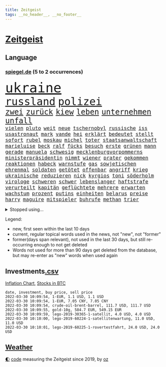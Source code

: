 ```yaml
---
title: Zeitgeist
tags: __no_header__, __no_footer__
---
```


# [Zeitgeist](https://oliz.io/zeitgeist/)

## Language

<h3><a href="https://www.spiegel.de" target="_blank">spiegel.de</a> (5 to 2 occurrences)</h3>
<p style="font-family:monospace">
<span style="font-size:32pt"><a href="news_links.html#ukraine" class="current">ukraine</a></span>
<br>
<span style="font-size:25pt"><a href="news_links.html#russland" class="current">russland</a></span>
<span style="font-size:25pt"><a href="news_links.html#polizei" class="current">polizei</a></span>
<br>
<span style="font-size:18pt"><a href="news_links.html#zwei" class="current">zwei</a></span>
<span style="font-size:18pt"><a href="news_links.html#zurück" class="current">zurück</a></span>
<span style="font-size:18pt"><a href="news_links.html#kiew" class="current">kiew</a></span>
<span style="font-size:18pt"><a href="news_links.html#leben" class="current">leben</a></span>
<span style="font-size:18pt"><a href="news_links.html#unternehmen" class="current">unternehmen</a></span>
<span style="font-size:18pt"><a href="news_links.html#unfall" class="current">unfall</a></span>
<br>
<span style="font-size:12pt"><a href="news_links.html#vielen" class="current">vielen</a></span>
<span style="font-size:12pt"><a href="news_links.html#pluto" class="new">pluto</a></span>
<span style="font-size:12pt"><a href="news_links.html#weit" class="current">weit</a></span>
<span style="font-size:12pt"><a href="news_links.html#neue" class="current">neue</a></span>
<span style="font-size:12pt"><a href="news_links.html#tschernobyl" class="current">tschernobyl</a></span>
<span style="font-size:12pt"><a href="news_links.html#russische" class="current">russische</a></span>
<span style="font-size:12pt"><a href="news_links.html#iss" class="current">iss</a></span>
<span style="font-size:12pt"><a href="news_links.html#usastronaut" class="new">usastronaut</a></span>
<span style="font-size:12pt"><a href="news_links.html#mark" class="current">mark</a></span>
<span style="font-size:12pt"><a href="news_links.html#vande" class="new">vande</a></span>
<span style="font-size:12pt"><a href="news_links.html#hei" class="new">hei</a></span>
<span style="font-size:12pt"><a href="news_links.html#erklärt" class="current">erklärt</a></span>
<span style="font-size:12pt"><a href="news_links.html#bedeutet" class="current">bedeutet</a></span>
<span style="font-size:12pt"><a href="news_links.html#stellt" class="current">stellt</a></span>
<span style="font-size:12pt"><a href="news_links.html#sofort" class="current">sofort</a></span>
<span style="font-size:12pt"><a href="news_links.html#rubel" class="current">rubel</a></span>
<span style="font-size:12pt"><a href="news_links.html#moskau" class="current">moskau</a></span>
<span style="font-size:12pt"><a href="news_links.html#michel" class="current">michel</a></span>
<span style="font-size:12pt"><a href="news_links.html#toter" class="current">toter</a></span>
<span style="font-size:12pt"><a href="news_links.html#staatsanwaltschaft" class="current">staatsanwaltschaft</a></span>
<span style="font-size:12pt"><a href="news_links.html#marieluise" class="new">marieluise</a></span>
<span style="font-size:12pt"><a href="news_links.html#beck" class="new">beck</a></span>
<span style="font-size:12pt"><a href="news_links.html#ralf" class="current">ralf</a></span>
<span style="font-size:12pt"><a href="news_links.html#fücks" class="new">fücks</a></span>
<span style="font-size:12pt"><a href="news_links.html#besuch" class="current">besuch</a></span>
<span style="font-size:12pt"><a href="news_links.html#erste" class="current">erste</a></span>
<span style="font-size:12pt"><a href="news_links.html#grünen" class="current">grünen</a></span>
<span style="font-size:12pt"><a href="news_links.html#mann" class="current">mann</a></span>
<span style="font-size:12pt"><a href="news_links.html#gerade" class="current">gerade</a></span>
<span style="font-size:12pt"><a href="news_links.html#manuela" class="current">manuela</a></span>
<span style="font-size:12pt"><a href="news_links.html#schwesig" class="current">schwesig</a></span>
<span style="font-size:12pt"><a href="news_links.html#mecklenburgvorpommerns" class="current">mecklenburgvorpommerns</a></span>
<span style="font-size:12pt"><a href="news_links.html#ministerpräsidentin" class="current">ministerpräsidentin</a></span>
<span style="font-size:12pt"><a href="news_links.html#nimmt" class="current">nimmt</a></span>
<span style="font-size:12pt"><a href="news_links.html#wiener" class="current">wiener</a></span>
<span style="font-size:12pt"><a href="news_links.html#prater" class="new">prater</a></span>
<span style="font-size:12pt"><a href="news_links.html#gekommen" class="current">gekommen</a></span>
<span style="font-size:12pt"><a href="news_links.html#reaktionen" class="current">reaktionen</a></span>
<span style="font-size:12pt"><a href="news_links.html#habeck" class="current">habeck</a></span>
<span style="font-size:12pt"><a href="news_links.html#warnstufe" class="new">warnstufe</a></span>
<span style="font-size:12pt"><a href="news_links.html#gas" class="current">gas</a></span>
<span style="font-size:12pt"><a href="news_links.html#sowjetischen" class="new">sowjetischen</a></span>
<span style="font-size:12pt"><a href="news_links.html#ehrenmal" class="new">ehrenmal</a></span>
<span style="font-size:12pt"><a href="news_links.html#soldaten" class="current">soldaten</a></span>
<span style="font-size:12pt"><a href="news_links.html#getötet" class="current">getötet</a></span>
<span style="font-size:12pt"><a href="news_links.html#offenbar" class="current">offenbar</a></span>
<span style="font-size:12pt"><a href="news_links.html#angriff" class="current">angriff</a></span>
<span style="font-size:12pt"><a href="news_links.html#krieg" class="current">krieg</a></span>
<span style="font-size:12pt"><a href="news_links.html#ukrainische" class="current">ukrainische</a></span>
<span style="font-size:12pt"><a href="news_links.html#reduzieren" class="current">reduzieren</a></span>
<span style="font-size:12pt"><a href="news_links.html#nick" class="current">nick</a></span>
<span style="font-size:12pt"><a href="news_links.html#kyrgios" class="current">kyrgios</a></span>
<span style="font-size:12pt"><a href="news_links.html#toni" class="current">toni</a></span>
<span style="font-size:12pt"><a href="news_links.html#söderholm" class="current">söderholm</a></span>
<span style="font-size:12pt"><a href="news_links.html#virologe" class="current">virologe</a></span>
<span style="font-size:12pt"><a href="news_links.html#schweren" class="current">schweren</a></span>
<span style="font-size:12pt"><a href="news_links.html#schwer" class="current">schwer</a></span>
<span style="font-size:12pt"><a href="news_links.html#lebenslanger" class="current">lebenslanger</a></span>
<span style="font-size:12pt"><a href="news_links.html#haftstrafe" class="current">haftstrafe</a></span>
<span style="font-size:12pt"><a href="news_links.html#verurteilt" class="current">verurteilt</a></span>
<span style="font-size:12pt"><a href="news_links.html#kapitän" class="current">kapitän</a></span>
<span style="font-size:12pt"><a href="news_links.html#geflüchtete" class="current">geflüchtete</a></span>
<span style="font-size:12pt"><a href="news_links.html#mehrere" class="current">mehrere</a></span>
<span style="font-size:12pt"><a href="news_links.html#erwarten" class="current">erwarten</a></span>
<span style="font-size:12pt"><a href="news_links.html#wachstum" class="current">wachstum</a></span>
<span style="font-size:12pt"><a href="news_links.html#prozent" class="current">prozent</a></span>
<span style="font-size:12pt"><a href="news_links.html#putins" class="current">putins</a></span>
<span style="font-size:12pt"><a href="news_links.html#einheiten" class="current">einheiten</a></span>
<span style="font-size:12pt"><a href="news_links.html#belarus" class="current">belarus</a></span>
<span style="font-size:12pt"><a href="news_links.html#preise" class="current">preise</a></span>
<span style="font-size:12pt"><a href="news_links.html#harry" class="current">harry</a></span>
<span style="font-size:12pt"><a href="news_links.html#maguire" class="new">maguire</a></span>
<span style="font-size:12pt"><a href="news_links.html#mitspieler" class="new">mitspieler</a></span>
<span style="font-size:12pt"><a href="news_links.html#buhrufe" class="current">buhrufe</a></span>
<span style="font-size:12pt"><a href="news_links.html#methan" class="current">methan</a></span>
<span style="font-size:12pt"><a href="news_links.html#trier" class="current">trier</a></span>
</p>
<details>
<summary>Stopped using...</summary>
<p class="former" style="font-size:12pt">
demonstration(524) franziska(524) lisa(524) abends(522) anerkennung(522) bemüht(522) cdupolitiker(522) helden(522) tatverdächtige(522) vermeintliche(522) enttäuscht(521) führende(521) geholt(521) planeten(521) positionen(521) software(521) turnier(521) untersuchungshaft(521) wechsel(521) besonderen(520) christopher(520) eingereicht(520) legendären(520) leistung(520) unbekannten(520) anerkannt(519) bundesland(519) coronanews(519) erntet(519) freiheitsstrafe(519) infizierte(519) infizierten(519) manöver(519) rand(519) rettungsschiff(519) vermehrt(519) zurückgetreten(519) ausnahmezustand(518) bergen(518) betriebe(518) bewaffnete(518) bittere(518) cartoons(518) coronawarnapp(518) de(518) extreme(518) freundin(518) gerechtigkeit(518) is(518) korrigiert(518) plaßmann(518) priester(518) reicht(518) sparen(518) stuttmann(518) umdenken(518) verbraucherschützer(518) wege(518) wütet(518) amerika(517) aufs(517) blickt(517) gast(517) gekürt(517) infrage(517) innenstadt(517) punkte(517) sc(517) schriftstellerin(517) strand(517) strengere(517) verpflichtet(517) warentest(517) weshalb(517) alternativen(516) anruf(516) aufstieg(516) bedenken(516) bvb(516) co₂(516) dokumente(516) fahrrad(516) schadet(516) schwedische(516) sprang(516) superstar(516) zoll(516) asiatischen(515) demokraten(515) holen(515) kündigung(515) nahm(515) schlimmer(515) spitzt(515) versteckt(515) verzögert(515) wettbewerb(515) beispielen(514) bremst(514) häufiger(514) irgendwann(514) klimaneutral(514) kolumnist(514) kraftvoll(514) kriminellen(514) literatur(514) rechtsextremismus(514) reform(514) sichergestellt(514) themen(514) tokio(514) ungarn(514) venezuela(514) beschließen(513) blockieren(513) endete(513) figur(513) minderjährige(513) system(513) zwillinge(513) berlins(512) durchsuchungen(512) flieht(512) förderung(512) hubertus(512) innenministerium(512) jobs(512) jörg(512) konjunktur(512) premiere(512) angemessen(511) ausgeliefert(511) digitaler(511) jedenfalls(511) karriereberaterin(511) san(511) teilnehmer(511) umsatz(511) untersuchen(511) update(511) verschärfung(511) bitcoin(510) maximal(510) persönlich(510) zweimal(510) übt(510) mieter(509) on(509) reagierten(509) schritte(509) vertrauen(509) wirtschaftsministerium(509) klingt(508) käufer(508) menschenleben(508) neustart(508) olympischen(508) schwanger(508) wochenlang(508) zwischenzeitlich(508) illegal(507) jimmy(507) nerven(507) schaffte(507) überwunden(507) bestehen(506) rassistischen(506) risiken(506) schnellen(506) schuss(506) argentinien(505) atem(505) ausreichend(505) digitalen(505) irren(505) jong(505) kleines(505) langfristig(505) ordnung(505) un(505) abschaffen(504) affäre(504) begründet(504) gabriel(504) inszeniert(504) pünktlich(504) weite(504) übernahme(504) modell(503) solange(503) vorgaben(503) emissionen(502) detail(501) erlebte(501) extremen(501) führenden(501) gegnern(501) karin(501) schöne(501) spektakulären(501) töten(501) zurückgegangen(501) bangkok(500) dominanz(500) spektakuläre(500) sportlerinnen(500) bushido(499) impfen(499) tragödie(499) womit(499) zugelassenen(499) fliegt(497) gemeinsames(497) kunstwerk(497) begriff(496) überschritten(496) empfehlung(495) erkranken(495) strenger(495) bäume(494) geimpft(494) marco(494) regierungserklärung(494) vorgegangen(494) gelingen(493) katja(493) fehlten(492) heutigen(492) landete(492) matthew(492) pkw(492) erinnerung(491) kokain(491) nachts(491) schulschließungen(491) wusste(491) leider(490) sinkende(490) 76(489) entscheidet(489) abhängig(488) aussehen(488) stimmten(488) 19jähriger(487) verheerend(486) justin(485) ministerien(484) rang(484) stürzen(484) gesetzliche(483) lachen(483) mindestlohn(483) schwung(483) reus(481) schützt(480) vermisste(480) enthüllungen(478) intensivstation(478) vermissten(478) einblick(477) bewegt(476) liberalen(476) pilot(476) festhalten(475) maschine(475) vertraute(474) coronaimpfungen(472) schätzen(472) überfordert(471) björn(470) verpflichten(469) ära(469) ausgetragen(467) flug(467) voraussichtlich(464) johannes(462) eautos(460) nationalsozialismus(459) versicherer(455) gewusst(454) vereins(454) ärmelkanal(454) ausweg(446) politischer(444) chrupalla(443) sachen(443) behindert(442) schiffe(442) bundestagsabgeordnete(439) solches(439) biontech/pfizer(438) befunden(437) flogen(437) badenwürttembergischen(436) coronawochenüberblick(434) kuba(433) kz(432) nachrichtenagentur(423) rasche(420) dosis(419) sehe(409) glasgow(408) sondersitzung(406) öffnet(406) unionsfraktion(397) bekannter(394) neonazis(392) passagier(387) börsengang(385) bein(384) demnächst(376) haiti(376) kryptowährungen(376) hochschulen(368) verantwortliche(363) südwesten(359) happy(355) kündigungen(351) erschoss(347) pressefreiheit(346) zypern(343) ermittlungsverfahren(341) vehement(339) tabu(331) unis(331) interessen(321) dialog(318) klimaaktivisten(315) brian(312) geschleudert(309) wissenschaftliche(308) außenseiter(302) zwickau(300) 2045(298) freigegeben(294) fronten(293) chips(288) gegend(286) 1990(285) laster(285) verursachen(280) lebend(278) benzinpreise(275) impfquote(275) kinderimpfung(273) jemals(267) unschuldig(266) jahrelange(261) arme(260) ausschnitte(260) profil(259) vorerkrankungen(259) gegenspieler(255) brannte(254) naht(254) antisemitisch(250) düster(250) irre(250) verwandten(250) schlimmeres(249) zusammengestoßen(249) 1941(248) ausgabe(248) britney(244) spears(244) bundesanwaltschaft(242) kämpften(242) bundesverkehrsminister(240) gegenwart(238) floh(237) wunderkind(237) zögert(231) hanau(228) global(227) selbstkritisch(227) wdr(227) crown(226) rohstoff(226) dankte(225) pegasus(223) zerstörten(223) gesund(221) mittels(221) nähert(221) brasilianischen(220) dörfer(218) bundesbank(217) 210(216) ioc(216) missbrauchsvorwürfe(215) monika(214) topmanager(214) 700(213) 120(212) nachhaltiger(212) revier(211) verbannt(211) staatskonzern(210) kameras(209) nazizeit(209) chinesen(207) dämpfen(207) genügend(207) abzugeben(206) gesammelt(206) marsalek(206) abwesenheit(204) berühmteste(204) fatalen(204) funktion(204) rätselhafte(204) carrie(203) fahrerinnen(203) gegensteuern(203) herauskommen(203) 1992(202) ansage(202) boosterimpfung(202) coronaleugnern(201) gültig(201) regnet(201) privilegien(200) stürmen(200) achtet(199) angelegte(199) funktionen(199) köpfen(199) 15jährigen(198) watch(198) human(197) rights(197) betreffen(196) hessens(196) achtjährige(195) drehte(193) stone(193) tabellenführer(190) gemeinschaft(189) spektakulärer(189) wahrscheinlicher(189) begegnung(187) craig(187) nachmittag(187) spaziergang(187) behinderungen(185) lateinamerika(185) diebe(184) social(184) ließe(183) autokonzerne(182) heilen(182) samsungs(182) vertritt(181) neuesten(180) diplomatischen(178) ausgeschöpft(177) francisco(177) gehälter(177) draghi(176) kneipen(176) gleichen(175) abba(174) abnehmen(174) coronainfektionszahlen(173) gesetzentwurf(173) boss(172) zusehen(170) aufregendes(169) benachbarten(169) cyberangriffe(169) elfjährige(167) immobilie(166) orbit(166) pakete(166) euländern(165) tatenlos(165) abgaben(164) bitcoins(164) satelliten(164) coronaleugner(163) historisches(163) belfast(160) dschihadisten(160) pflichten(160) militärübung(159) sanierung(159) sorgerecht(159) coronaprotest(158) ernsthafte(158) kremlsprecher(158) 20jährigen(157) aufmarsch(156) grenzschützer(156) annulliert(155) fahrgäste(155) gezielte(155) australiens(154) begriffe(154) gestiegenen(154) kindesmissbrauchs(154) demo(153) emotionen(153) abkommen(152) vornehmen(152) ganzer(151) genügen(151) leiterin(151) einschätzungen(150) linien(150) begrüßen(149) follower(149) heinrich(149) störungen(149) fdppolitiker(148) außenpolitiker(147) franz(147) supermarkt(146) uskongress(146) ruhig(145) schulunterricht(145) mützenich(144) twitteraccount(144) spiegelrecherchen(143) argumenten(142) dan(142) gewachsen(141) leise(141) bernard(140) brennenden(140) rekonstruiert(140) unschuld(140) erzeugerpreise(139) wilder(139) bestimmen(138) erschlagen(138) klimafreundlicher(138) komplette(138) kälte(138) parlamentarier(138) stade(138) gasversorgung(137) grauen(137) knall(136) verheerendes(136) 41(135) richtete(135) schlimme(135) verbraucherpreise(135) verprügelt(135) topligen(134) doppel(133) einsturz(133) kommentiert(133) kyffhäuserkreis(133) blutproben(132) geförderte(132) irische(132) schürfen(131) obersten(129) prien(129) verkleidet(128) andernorts(127) bayernprofi(126) verbraucherinnen(126) bremens(125) mohamed(125) spdfraktionschef(125) bescherte(124) rust(124) vorzugehen(124) tagung(123) kräftigen(122) roth(122) betrüger(121) klimaneutralität(121) cheftrainer(120) alpin(119) bemerkenswerten(119) schmuck(119) ski(119) sperrzone(119) zeichner(119) bauarbeiter(118) befördert(118) beifall(118) eindringlichen(118) fotografin(118) veröffentlichten(118) breite(117) hochhaus(117) kaeser(117) motivierter(117) ausnahmsweise(116) isrückkehrerin(116) thorsten(116) usrepublikaner(116) bemerkt(115) heiligabend(115) stadtrand(115) ungestört(115) geisel(114) kommentierte(114) verschwörungstheorien(114) beseitigt(113) getrennte(113) irgendwas(112) nicaragua(112) eegumlage(111) stürzten(111) vorsitzender(111) wählte(111) paraguay(110) porträt(110) interaktive(109) sportbund(108) aggressionen(107) energiequelle(107) sammlung(107) sportlichen(107) unbegründet(107) amanda(106) dutzenden(105) flüchtling(105) schmutzige(105) viermal(105) einfacher(103) laura(103) strompreis(103) verbündeter(102) extremer(101) a380(100) billig(100) quarterback(100) steiner(100) stephen(100) übergibt(100) auszuhalten(99) einstimmig(99) impfzertifikate(98) satellitenbild(98) sportliche(98) strafstoß(98) ungültig(97) warnten(97) zustande(97) chefcoach(96) modellierer(96) playoffs(96) aussteigen(95) besatzungsmitglieder(95) miss(95) schwersten(95) kfw(94) kurzarbeitergeld(94) weltpolitik(93) dosen(92) götter(92) menschlich(92) meteorologen(92) podest(92) sagten(92) spielzeit(92) überlastet(92) bauernbewegung(91) eiskanal(91) heran(91) skifahrer(91) verabschieden(91) videochat(91) coronaproteste(90) hoffe(90) kimmel(90) käme(90) schulbus(90) selbstverteidigung(90) ussanktionsliste(90) angekündigte(89) angepasst(89) betriebene(89) ebbt(89) fehlgeburt(88) gesundheitspersonal(88) kombinierer(88) schwächer(88) skrupellosen(88) vorschnellen(88) 8000(87) chefredaktion(87) erschütternd(87) falsches(87) fdpverkehrsminister(87) olympiaausrichter(87) verhältnismäßig(87) 116(86) eriksen(86) herzstillstand(86) organisatoren(86) sporadisch(86) überlebten(86) gestaltet(85) malen(85) staunen(85) textnachrichten(85) unglücklich(85) vermittelt(85) abouchaker(84) arafat(84) auszutragen(84) bönisch(84) coronaimpfaktion(84) dmytro(84) dsvteam(84) faber(84) mediatorin(84) roethe(84) schärfste(84) story(84) zugelassene(84) /(83) bundesinnenministerin(83) diplomatisch(83) kachelmann(83) mittendrin(83) mutationen(83) pflegerinnen(83) privatpersonen(83) ruhrgebiet(83) spurensuche(83) vorsorglich(83) ausführlich(82) schläge(82) solidarisieren(82) tabellenkeller(82) arbeitsunfall(81) beratungsfirma(81) bundestages(81) höhepunkt(81) impfstoffen(81) kriminalpolizei(81) spielräume(81) vertrauensverlust(81) 51(80) genießen(80) gottesdienst(80) kleinanzeigen(80) papa(80) aufräumen(79) dopings(79) ebay(79) idbuzz(79) skiverband(79) buchs(78) buschmann(78) coronaverstöße(78) francesco(78) geiger(78) greuther(78) impfausweis(78) meyer(78) niedersachsens(78) vinzenz(78) zuständig(78) abstrichen(77) chipkrise(77) geraden(77) kräftige(77) sambia(77) affären(76) aufsehenerregenden(76) härteste(76) kreidezeit(76) landstraße(76) parallelwelt(76) südosten(76) bellevue(75) branaghs(75) deuten(75) erleidet(75) gastgewerbe(75) rechner(75) ahnden(74) finnlands(74) kronprinzessin(74) paradox(74) russlandukrainekonflikt(74) amtssitz(73) bronze(73) finanzsektor(73) kumpel(73) tandler(73) 176(72) exklusiv(72) genehmigt(72) gewissheiten(72) kapiteln(72) landwirtschaftsminister(72) ersparnisse(71) fassungslos(71) ingolstadt(71) nso(71) obdachlos(71) zutage(71) diplomatie(70) ducksch(70) fitz(70) gewährt(70) kabarettistin(70) marvin(70) reifen(70) spektakulärsten(70) veröffentlichen(70) viererbob(70) agrarminister(69) chinesisches(69) curry(69) deeskalation(69) hinweggefegt(69) inspiriert(69) neustadt(69) solar(69) verfehlungen(69) fernweh(68) getreten(68) infektionswelle(68) mediathek(68) pechstein(68) entwürfe(67) lord(67) said(67) abteilung(66) adolf(66) esasonde(66) g(66) juristischen(66) vermächtnis(66) wegfallen(66) autozulieferer(65) erfand(65) franco(65) traurige(65) versteinerter(65) attraktionen(64) erinnerte(64) hotline(64) normalen(64) anträge(63) coronatestpflicht(63) gewaltigen(63) karpfen(63) tvreporter(63) absurden(62) eigenverantwortung(62) nixon(62) punjab(62) rogers(62) singh(62) trinkt(62) unterstützte(62) verhör(62) verlegung(62) exsoldat(61) neuwagen(61) partygate(61) professionell(61) rheinlandpfälzische(61) rückten(61) auszugeben(60) ergreifen(60) hilfsgelder(60) mikaela(60) shiffrin(60) verkaufte(60) mathematiker(59) psychologin(59) ursprungsort(59) äußersten(59) aktionismus(58) frohsinns(58) fähre(58) grafik(58) hilflos(58) momenten(58) pharao(58) raubüberfälle(58) resetknopf(58) zählte(58) 70jährige(57) abgeholt(57) einbrecher(57) krisengipfel(57) artikel(56) beach(56) beschweren(56) erwachsener(56) verbrechern(56) versöhnt(56) zivilgesellschaft(56) aggressive(55) dwd(55) goldmünze(55) jubiläum(55) pizza(55) sketch(55) startklar(55) bunt(54) gary(54) nowitzki(54) usfirmen(54) wuhan(54) bronzemedaille(53) gewandelt(53) 45jähriger(52) absolut(52) bundeswehrsoldat(52) burghardt(52) christen(52) fröhlich(52) jamanka(52) mariama(52) scheibe(52) städtischen(52) absichern(51) anstehende(51) erworben(51) ineinander(51) kratzen(51) kullern(51) trikot(51) verabreden(51) massenstartrennen(50) nirvana(50) spionagesoftware(50) vorzeitigen(50) zaudern(50) ausblick(49) bundesarbeitsminister(49) feuerwerkskörper(49) machtwort(49) personenschutz(49) politologe(49) prognostiziert(49) säuglinge(49) 50jährige(48) ausgestanden(48) europapark(48) pflegebonus(48) zerbricht(48) zögerliche(48) kümmert(47) abzunehmen(46) beschlüssen(46) fischen(46) gesünder(46) janeiro(46) verkehrsunfällen(46) vielfalt(46) ausgewiesen(45) genaue(45) nachwirkt(45) sand(45) truth(45) verkürzung(45) klassenraum(44) satellitendaten(44) security(44) täuschung(44) geschäftsräume(43) millionenstrafen(43) moniert(43) reuters(43) testpflicht(43) idiot(42) kunstfreiheit(42) wirtschaftsleistung(42) ausgebrannte(41) blue(41) emotionalen(41) erstem(41) fitness(41) prüfungen(41) regierungsseiten(41) rentnerin(41) vorgeschlagenen(41) zahlungsverkehr(41) begeisterte(40) brisante(40) getroffenen(40) nachbarlandes(40) späten(40) streik(40) texanischen(40) 1350(39) aschermittwoch(39) bestand(39) memoiren(39) rollstuhl(39) rätselt(39) wiederbelebt(39) auflaufen(38) bewegende(38) coronatestzentren(38) entgegenzusetzen(38) schwärmt(38) techkonzerne(38) bräuchten(37) itexperten(37) lynn(37) partygateskandal(37) schätzung(37) dsvathleten(36) einmarschs(36) movement(36) mv(36) separatistengebiete(36) strände(36) verwendung(36) zahlungssystem(36) altkanzlerin(35) chappatté(35) eindringen(35) impfnachweis(35) rüstungsexportstopp(35) teufels(35) anläufen(34) geglaubter(34) gesetzlich(34) regierungsberater(34) wangerooge(34) anspruchsvoll(33) auswahlverfahren(33) datum(33) geldquellen(33) hierarchie(33) 350(32) bobfahrer(32) einsturzgefährdet(32) erwachsenenalter(32) lockdownpartys(32) trick(32) achtjähriger(31) ausgespäht(31) münchenfreising(31) plane(31) großauftrag(30) konsequent(30) krüger(30) usbundesstaaten(30) zurückhaltung(30) einlegen(29) hofmeister(29) kühler(29) laufsteg(29) neuseelands(29) ramona(29) saale(29) snowboarderin(29) untervariante(29) dokumentation(28) eubehörde(28) hübsch(28) leitindex(28) mögliches(28) tierischer(28) wahlmanipulation(28) adern(27) ansehen(27) erzdiözese(27) schlammlawine(27) azoren(26) bruno(26) essener(26) heutzutage(26) hirnschäden(26) kopfbälle(26) nasen(26) silbermedaille(26) aufteilen(25) deutschrussische(25) heimischen(25) kirchenaustritte(25) lupe(25) pfarrer(25) plantage(25) wüten(25) amtsvorgängerin(24) ausgebrannt(24) bergung(24) eishockeyteam(24) knappe(24) runter(24) wettlauf(24) abgedeckt(23) athletin(23) aufstand(23) ausbleiben(23) hinsehen(23) niederlegen(23) näherem(23) unheimlich(23) ansprache(22) arenen(22) orkan(22) orkanböen(22) schwinden(22) secrets(22) sturmböen(22) sturmtief(22) stürmisch(22) verhält(22) böen(21) klares(21) konkurrentin(21) manipulieren(21) nazivergleich(21) orkanartige(21) sicherheitskonferenz(21) stürmischem(21) bankkunden(20) betreibt(20) fis(20) ischinger(20) kiesewetter(20) krankenhausgesellschaft(20) roderich(20) umgestürzte(20) umstürzende(20) ussängerin(20) verpuffen(20) 1998(19) arbeiteten(19) end(19) künast(19) limbourg(19) marineschiff(19) mumbai(19) renate(19) shoppen(19) ukrainerusslandkonflikt(19) wintersturm(19) wortlaut(19) flores(18) vergebens(18) wuppertaler(18) altenheimen(17) disqualifiziert(17) ernannten(17) flughafens(17) ottawa(17) ruht(17) trudeau(17) fahnenträger(16) iocchef(16) liveblog(16) marketing(16) natoosterweiterung(16) stromanbieter(16) bescheuert(15) exsiemenschef(15) just(15) kamila(15) like(15) rauchen(15) that(15) bdi(14) fieber(14) heidi(14) hotelzimmer(14) immunisieren(14) insidern(14) internationales(14) klum(14) koalas(14) stehender(14) straßengraben(14) vollständigen(14) wettbewerbe(14) exbundeskanzlerin(13) finanzierungsstopp(13) grundlegend(13) lizenz(13) nolte(13) panzerabwehrwaffen(13) 57(12) immobilienpreise(12) raten(12) erdrutsch(11) ereignissen(11) haut(11) kappen(11) kriminalfall(11) landrat(11) verstoße(11) verwirrten(11) walijewa(11) wozu(11)
</p>
</details>
<p>Legend:
<ul>
<li><span class="new">new</span>, first seen within the last 10 days</li>
<li><span class="current">current</span>, regular topical words used in the news, not "new", not "former"</li>
<li><span class="former">former(days span relevant)</span>, not used in the last 30 days, but still re-occurring enough to not get deleted</li>
<li>Words not used for more than 90 days get deleted from the database, but may re-enter as "new" words when used again</li>
</ul>
</p>

## Investments[.csv](investments.csv)

[Inflation Chart](https://inflationchart.com),
[Stocks in BTC](https://stonksinbtc.xyz/)

```
date, investment, buy price, sell price
2022-03-30 10:09:54, 1-EUR, 1.1 USD, 1.1 USD
2022-03-30 10:09:54, 1-EUR, 7.05 CNY, 7.05 CNY
2022-03-30 10:09:54, crude-oil-brent-barrel, 111.7 USD, 111.7 USD
2022-03-30 10:09:55, gold-10g, 584.7 EUR, 549.15 EUR
2022-03-30 10:09:59, lego-2019-30365-1-satellit, 4.0 USD, 4.0 USD
2022-03-30 10:10:00, lego-2019-60224-1-satellitenwartung, 11.0 USD, 11.0 USD
2022-03-30 10:10:01, lego-2019-60225-1-rovertestfahrt, 24.0 USD, 24.0 USD
```

## [Weather](weather.html)

<footer>
<a href="javascript:toggleTheme()" class="nav">🌓</a>
<a href="https://github.com/ooz/zeitgeist">code</a> measuring the Zeitgeist since 2019, by <a href="https://oliz.io">oz</a>
</footer>
